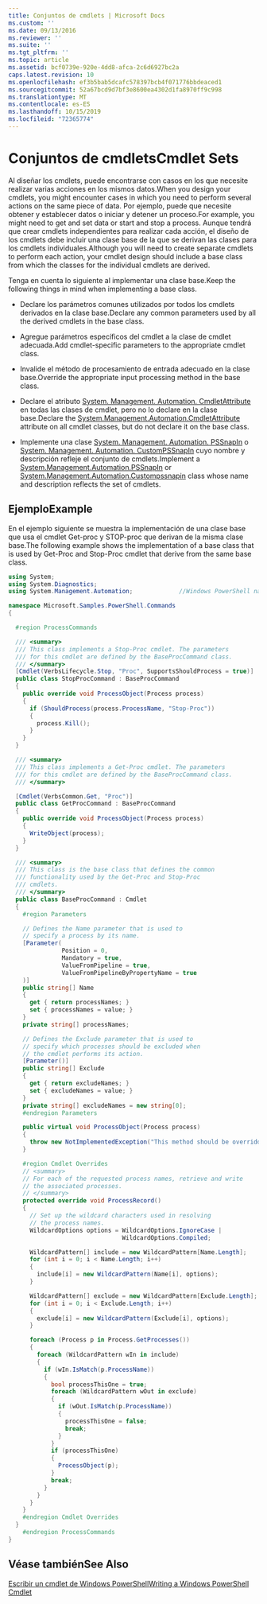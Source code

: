 ```yaml
---
title: Conjuntos de cmdlets | Microsoft Docs
ms.custom: ''
ms.date: 09/13/2016
ms.reviewer: ''
ms.suite: ''
ms.tgt_pltfrm: ''
ms.topic: article
ms.assetid: bcf0739e-920e-4dd8-afca-2c6d6927bc2a
caps.latest.revision: 10
ms.openlocfilehash: ef3b5bab5dcafc578397bcb4f071776bbdeaced1
ms.sourcegitcommit: 52a67bcd9d7bf3e8600ea4302d1fa8970ff9c998
ms.translationtype: MT
ms.contentlocale: es-ES
ms.lasthandoff: 10/15/2019
ms.locfileid: "72365774"
---
```

# <a name="cmdlet-sets"></a><span data-ttu-id="e81d8-102">Conjuntos de cmdlets</span><span class="sxs-lookup"><span data-stu-id="e81d8-102">Cmdlet Sets</span></span>

<span data-ttu-id="e81d8-103">Al diseñar los cmdlets, puede encontrarse con casos en los que necesite realizar varias acciones en los mismos datos.</span><span class="sxs-lookup"><span data-stu-id="e81d8-103">When you design your cmdlets, you might encounter cases in which you need to perform several actions on the same piece of data.</span></span> <span data-ttu-id="e81d8-104">Por ejemplo, puede que necesite obtener y establecer datos o iniciar y detener un proceso.</span><span class="sxs-lookup"><span data-stu-id="e81d8-104">For example, you might need to get and set data or start and stop a process.</span></span> <span data-ttu-id="e81d8-105">Aunque tendrá que crear cmdlets independientes para realizar cada acción, el diseño de los cmdlets debe incluir una clase base de la que se derivan las clases para los cmdlets individuales.</span><span class="sxs-lookup"><span data-stu-id="e81d8-105">Although you will need to create separate cmdlets to perform each action, your cmdlet design should include a base class from which the classes for the individual cmdlets are derived.</span></span>

<span data-ttu-id="e81d8-106">Tenga en cuenta lo siguiente al implementar una clase base.</span><span class="sxs-lookup"><span data-stu-id="e81d8-106">Keep the following things in mind when implementing a base class.</span></span>

- <span data-ttu-id="e81d8-107">Declare los parámetros comunes utilizados por todos los cmdlets derivados en la clase base.</span><span class="sxs-lookup"><span data-stu-id="e81d8-107">Declare any common parameters used by all the derived cmdlets in the base class.</span></span>

- <span data-ttu-id="e81d8-108">Agregue parámetros específicos del cmdlet a la clase de cmdlet adecuada.</span><span class="sxs-lookup"><span data-stu-id="e81d8-108">Add cmdlet-specific parameters to the appropriate cmdlet class.</span></span>

- <span data-ttu-id="e81d8-109">Invalide el método de procesamiento de entrada adecuado en la clase base.</span><span class="sxs-lookup"><span data-stu-id="e81d8-109">Override the appropriate input processing method in the base class.</span></span>

- <span data-ttu-id="e81d8-110">Declare el atributo [System. Management. Automation. CmdletAttribute](/dotnet/api/System.Management.Automation.CmdletAttribute) en todas las clases de cmdlet, pero no lo declare en la clase base.</span><span class="sxs-lookup"><span data-stu-id="e81d8-110">Declare the [System.Management.Automation.CmdletAttribute](/dotnet/api/System.Management.Automation.CmdletAttribute) attribute on all cmdlet classes, but do not declare it on the base class.</span></span>

- <span data-ttu-id="e81d8-111">Implemente una clase [System. Management. Automation. PSSnapIn](/dotnet/api/System.Management.Automation.PSSnapIn) o [System. Management. Automation. CustomPSSnapIn](/dotnet/api/System.Management.Automation.CustomPSSnapIn) cuyo nombre y descripción refleje el conjunto de cmdlets.</span><span class="sxs-lookup"><span data-stu-id="e81d8-111">Implement a [System.Management.Automation.PSSnapIn](/dotnet/api/System.Management.Automation.PSSnapIn) or [System.Management.Automation.Custompssnapin](/dotnet/api/System.Management.Automation.CustomPSSnapIn) class whose name and description reflects the set of cmdlets.</span></span>

## <a name="example"></a><span data-ttu-id="e81d8-112">Ejemplo</span><span class="sxs-lookup"><span data-stu-id="e81d8-112">Example</span></span>

<span data-ttu-id="e81d8-113">En el ejemplo siguiente se muestra la implementación de una clase base que usa el cmdlet Get-proc y STOP-proc que derivan de la misma clase base.</span><span class="sxs-lookup"><span data-stu-id="e81d8-113">The following example shows the implementation of a base class that is used by Get-Proc and Stop-Proc cmdlet that derive from the same base class.</span></span>

```csharp
using System;
using System.Diagnostics;
using System.Management.Automation;             //Windows PowerShell namespace.

namespace Microsoft.Samples.PowerShell.Commands
{

  #region ProcessCommands

  /// <summary>
  /// This class implements a Stop-Proc cmdlet. The parameters
  /// for this cmdlet are defined by the BaseProcCommand class.
  /// </summary>
  [Cmdlet(VerbsLifecycle.Stop, "Proc", SupportsShouldProcess = true)]
  public class StopProcCommand : BaseProcCommand
  {
    public override void ProcessObject(Process process)
    {
      if (ShouldProcess(process.ProcessName, "Stop-Proc"))
      {
        process.Kill();
      }
    }
  }

  /// <summary>
  /// This class implements a Get-Proc cmdlet. The parameters
  /// for this cmdlet are defined by the BaseProcCommand class.
  /// </summary>

  [Cmdlet(VerbsCommon.Get, "Proc")]
  public class GetProcCommand : BaseProcCommand
  {
    public override void ProcessObject(Process process)
    {
      WriteObject(process);
    }
  }

  /// <summary>
  /// This class is the base class that defines the common
  /// functionality used by the Get-Proc and Stop-Proc
  /// cmdlets.
  /// </summary>
  public class BaseProcCommand : Cmdlet
  {
    #region Parameters

    // Defines the Name parameter that is used to
    // specify a process by its name.
    [Parameter(
               Position = 0,
               Mandatory = true,
               ValueFromPipeline = true,
               ValueFromPipelineByPropertyName = true
    )]
    public string[] Name
    {
      get { return processNames; }
      set { processNames = value; }
    }
    private string[] processNames;

    // Defines the Exclude parameter that is used to
    // specify which processes should be excluded when
    // the cmdlet performs its action.
    [Parameter()]
    public string[] Exclude
    {
      get { return excludeNames; }
      set { excludeNames = value; }
    }
    private string[] excludeNames = new string[0];
    #endregion Parameters

    public virtual void ProcessObject(Process process)
    {
      throw new NotImplementedException("This method should be overridden.");
    }

    #region Cmdlet Overrides
    // <summary>
    // For each of the requested process names, retrieve and write
    // the associated processes.
    // </summary>
    protected override void ProcessRecord()
    {
      // Set up the wildcard characters used in resolving
      // the process names.
      WildcardOptions options = WildcardOptions.IgnoreCase |
                                WildcardOptions.Compiled;

      WildcardPattern[] include = new WildcardPattern[Name.Length];
      for (int i = 0; i < Name.Length; i++)
      {
        include[i] = new WildcardPattern(Name[i], options);
      }

      WildcardPattern[] exclude = new WildcardPattern[Exclude.Length];
      for (int i = 0; i < Exclude.Length; i++)
      {
        exclude[i] = new WildcardPattern(Exclude[i], options);
      }

      foreach (Process p in Process.GetProcesses())
      {
        foreach (WildcardPattern wIn in include)
        {
          if (wIn.IsMatch(p.ProcessName))
          {
            bool processThisOne = true;
            foreach (WildcardPattern wOut in exclude)
            {
              if (wOut.IsMatch(p.ProcessName))
              {
                processThisOne = false;
                break;
              }
            }
            if (processThisOne)
            {
              ProcessObject(p);
            }
            break;
          }
        }
      }
    }
    #endregion Cmdlet Overrides
  }
    #endregion ProcessCommands
}
```

## <a name="see-also"></a><span data-ttu-id="e81d8-114">Véase también</span><span class="sxs-lookup"><span data-stu-id="e81d8-114">See Also</span></span>

[<span data-ttu-id="e81d8-115">Escribir un cmdlet de Windows PowerShell</span><span class="sxs-lookup"><span data-stu-id="e81d8-115">Writing a Windows PowerShell Cmdlet</span></span>](./writing-a-windows-powershell-cmdlet.md)
